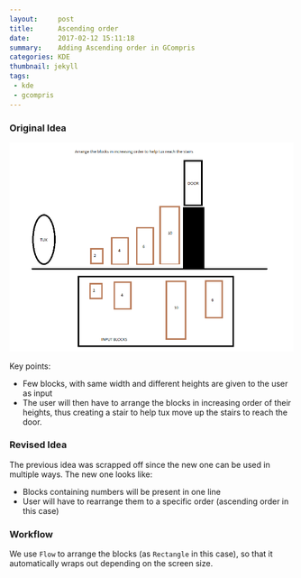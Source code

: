 ```yaml
---
layout:     post
title:      Ascending order
date:       2017-02-12 15:11:18
summary:    Adding Ascending order in GCompris
categories: KDE
thumbnail: jekyll
tags:
 - kde
 - gcompris
---
```


### Original Idea

![pic1](https://raw.githubusercontent.com/RudraNilBasu/blog/gh-pages/images/GCompris/ascending.png)

Key points: 

* Few blocks, with same width and different heights are given to the user as input
* The user will then have to arrange the blocks in increasing order of their heights, thus creating a stair to help tux move up the stairs to reach the door.

### Revised Idea

The previous idea was scrapped off since the new one can be used in multiple ways. The new one looks like: 

* Blocks containing numbers will be present in one line
* User will have to rearrange them to a specific order (ascending order in this case)

### Workflow

We use `Flow` to arrange the blocks (as `Rectangle` in this case), so that it automatically wraps out depending on the screen size.
